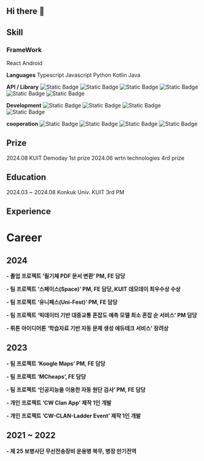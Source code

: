 ## Hi there 👋

## Skill
### FrameWork
React Android

**Languages**
Typescript Javascript Python Kotlin Java

**API / Library**
![Static Badge](https://img.shields.io/badge/styled_components-%23DB7093?logo=styledcomponents&logoColor=%23ffffff)
![Static Badge](https://img.shields.io/badge/Tailwind_CSS-%2306B6D4?logo=styledcomponents&logoColor=%23ffffff)
![Static Badge](https://img.shields.io/badge/Livekit-%23FF371A?logo=daga&logoColor=%23ffffff)
![Static Badge](https://img.shields.io/badge/YouTube_API-%23FF0000?logo=youtube&logoColor=%23ffffff)
![Static Badge](https://img.shields.io/badge/Axios-%235A29E4?logo=axios&logoColor=%23ffffff)
![Static Badge](https://img.shields.io/badge/Naver_Map_API-%2303C75A?logo=naver&logoColor=%23ffffff)



**Development**
![Static Badge](https://img.shields.io/badge/GitHub-%23181717?logo=github&logoColor=%23ffffff)
![Static Badge](https://img.shields.io/badge/Git-%23F05032?logo=git&logoColor=%23ffffff)
![Static Badge](https://img.shields.io/badge/Firebase_Cloud_Message-%23DD2C00?style=flat&logo=firebase&logoColor=ffffff)
![Static Badge](https://img.shields.io/badge/EC2-%23FF9900?style=flat&logo=amazonec2&logoColor=ffffff)


**cooperation**
![Static Badge](https://img.shields.io/badge/Figma-%23F24E1E?style=flat&logo=figma&logoColor=ffffff)
![Static Badge](https://img.shields.io/badge/Notion-%23000000?style=flat&logo=notion&logoColor=ffffff)
![Static Badge](https://img.shields.io/badge/Teams-%234B69B6?style=flat&logo=teans&logoColor=ffffff)
![Static Badge](https://img.shields.io/badge/Discord-%235865F2?style=flat&logo=discord&logoColor=ffffff)


## Prize
2024.08 KUIT Demoday 1st prize
2024.06 wrtn technologies 4rd prize 
## Education
2024.03 ~ 2024.08 Konkuk Univ. KUIT 3rd PM 

## Experience
# Career

## 2024

  **- 졸업 프로젝트 ‘필기체 PDF 문서 변환’ PM, FE 담당**

  **- 팀 프로젝트 ‘스페이스(Space)’ PM, FE 담당, KUIT 데모데이 최우수상 수상**

  **- 팀 프로젝트 ‘유니페스(Uni-Fest)’ PM, FE 담당**

  **- 팀 프로젝트 ‘빅데이터 기반 대중교통 혼잡도 예측 모델 최소 혼잡 순 서비스’ PM 담당**

  **- 뤼튼 아이디어톤 ‘학습자료 기반 자동 문제 생성 에듀테크 서비스’ 장려상**

## 2023

  **- 팀 프로젝트 ‘Koogle Maps’ PM, FE 담당**

  **- 팀 프로젝트 ‘MCheaps’, FE 담당**

  **- 팀 프로젝트 ‘인공지능을 이용한 자동 원단 검사’ PM, FE 담당**

  **- 개인 프로젝트 ‘CW Clan App’ 제작 1인 개발**

  **- 개인 프로젝트 ‘CW-CLAN-Ladder Event’ 제작 1인 개발**

## 2021 ~ 2022

  **- 제 25 보병사단 무선전송장비 운용병 복무, 병장 만기전역**
<!--
**YangJJune/YangJJune** is a ✨ _special_ ✨ repository because its `README.md` (this file) appears on your GitHub profile.

Here are some ideas to get you started:

- 🔭 I’m currently working on ...
- 🌱 I’m currently learning ...
- 👯 I’m looking to collaborate on ...
- 🤔 I’m looking for help with ...
- 💬 Ask me about ...
- 📫 How to reach me: ...
- 😄 Pronouns: ...
- ⚡ Fun fact: ...
-->
